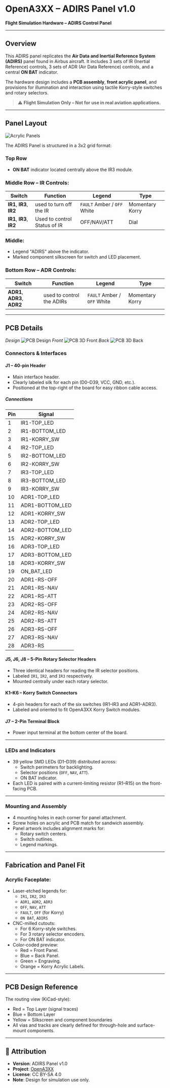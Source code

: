 # OpenA3XX – ADIRS Panel v1.0

**Flight Simulation Hardware – ADIRS Control Panel**

---

## Overview

This ADIRS panel replicates the **Air Data and Inertial Reference System (ADIRS)** panel found in Airbus aircraft. It includes 3 sets of IR (Inertial Reference) controls, 3 sets of ADR (Air Data Reference) controls, and a central **ON BAT** indicator.

The hardware design includes a **PCB assembly**, **front acrylic panel**, and provisions for illumination and interaction using tactile Korry-style switches and rotary selectors.

> ⚠️ **Flight Simulation Only – Not for use in real aviation applications.**

---

## Panel Layout

![Acrylic Panels](./img/acrylic-panels.png)

The ADIRS Panel is structured in a 3x2 grid format:

### Top Row

- **ON BAT** indicator located centrally above the IR3 module.

### Middle Row – IR Controls:

| Switch                    | Function                     | Legend                      | Type            |
| ------------------------- | ---------------------------- | --------------------------- | --------------- |
| **IR1**, **IR3**, **IR2** | used to turn off the IR      | `FAULT` Amber / `OFF` White | Momentary Korry |
| **IR1**, **IR3**, **IR2** | Used to control Status of IR | OFF/NAV/ATT                 | Dial            |

### Middle:

- Legend "ADIRS" above the indicator.
- Marked component silkscreen for switch and LED placement.

### Bottom Row – ADR Controls:

| Switch                       | Function                  | Legend                      | Type            |
| ---------------------------- | ------------------------- | --------------------------- | --------------- |
| **ADR1**, **ADR3**, **ADR2** | used to control the ADIRs | `FAULT` Amber / `OFF` White | Momentary Korry |

---

## PCB Details

_Design_
![PCB Design](./img/pcb-design.png)
_Front_
![PCB 3D Front](./img/pcb-3d-front.png)
_Back_
![PCB 3D Back](./img/pcb-3d-back.png)

### Connectors & Interfaces

#### J1 – 40-pin Header

- Main interface header.
- Clearly labeled silk for each pin (D0–D39, VCC, GND, etc.).
- Positioned at the top-right of the board for easy ribbon cable access.

##### Connections

| Pin | Signal          |
| --- | --------------- |
| 1   | IR1-TOP_LED     |
| 2   | IR1-BOTTOM_LED  |
| 3   | IR1-KORRY_SW    |
| 4   | IR2-TOP_LED     |
| 5   | IR2-BOTTOM_LED  |
| 6   | IR2-KORRY_SW    |
| 7   | IR3-TOP_LED     |
| 8   | IR3-BOTTOM_LED  |
| 9   | IR3-KORRY_SW    |
| 10  | ADR1-TOP_LED    |
| 11  | ADR1-BOTTOM_LED |
| 12  | ADR1-KORRY_SW   |
| 13  | ADR2-TOP_LED    |
| 14  | ADR2-BOTTOM_LED |
| 15  | ADR2-KORRY_SW   |
| 16  | ADR3-TOP_LED    |
| 17  | ADR3-BOTTOM_LED |
| 18  | ADR3-KORRY_SW   |
| 19  | ON_BAT_LED      |
| 20  | ADR1-RS-OFF     |
| 21  | ADR1-RS-NAV     |
| 22  | ADR1-RS-ATT     |
| 23  | ADR2-RS-OFF     |
| 24  | ADR2-RS-NAV     |
| 25  | ADR2-RS-ATT     |
| 26  | ADR3-RS-OFF     |
| 27  | ADR3-RS-NAV     |
| 28  | ADR3-RS         |

#### J5, J6, J8 – 5-Pin Rotary Selector Headers

- Three identical headers for reading the IR selector positions.
- Labeled `IR1`, `IR2`, and `IR3` respectively.
- Mounted centrally under each rotary selector.

#### K1–K6 – Korry Switch Connectors

- 4-pin headers for each of the six switches (IR1–IR3 and ADR1–ADR3).
- Labeled and oriented to fit OpenA3XX Korry Switch modules.

#### J7 – 2-Pin Terminal Block

- Power input terminal at the bottom center of the board.

---

### LEDs and Indicators

- 39 yellow SMD LEDs (D1–D39) distributed across:
    - Switch perimeters for backlighting.
    - Selector positions (`OFF`, `NAV`, `ATT`).
    - ON BAT indicator.
- Each LED is paired with a current-limiting resistor (R1–R15) on the front-facing PCB.

---

### Mounting and Assembly

- 4 mounting holes in each corner for panel attachment.
- Screw holes on acrylic and PCB match for sandwich assembly.
- Panel artwork includes alignment marks for:
    - Rotary switch centers.
    - Switch outlines.
    - Legend markings.

---

## Fabrication and Panel Fit

### Acrylic Faceplate:

- Laser-etched legends for:
    - `IR1`, `IR2`, `IR3`
    - `ADR1`, `ADR2`, `ADR3`
    - `OFF`, `NAV`, `ATT`
    - `FAULT`, `OFF` (for Korry)
    - `ON BAT`, `ADIRS`
- CNC-milled cutouts:
    - For 6 Korry-style switches.
    - For 3 rotary selector encoders.
    - For ON BAT indicator.
- Color-coded preview:
    - Red = Front Panel.
    - Blue = Back Panel.
    - Green = Engraving.
    - Orange = Korry Acrylic Labels.

---

## PCB Design Reference

The routing view (KiCad-style):

- Red = Top Layer (signal traces)
- Blue = Bottom Layer
- Yellow = Silkscreen and component boundaries
- All vias and tracks are clearly defined for through-hole and surface-mount components.

---

## 🔗 Attribution

- **Version**: ADIRS Panel v1.0
- **Project**: [OpenA3XX](https://www.github.com/OpenA3XX)
- **License**: CC BY-SA 4.0
- **Note**: Design for simulation use only.
